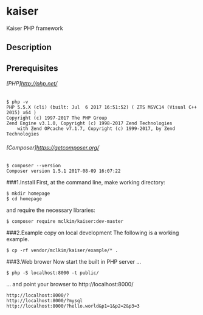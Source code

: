 kaiser
=============
Kaiser PHP framework

Description
-------------

Prerequisites
-------------
###### [PHP]http://php.net/
```
$ php -v
PHP 5.5.X (cli) (built: Jul  6 2017 16:51:52) ( ZTS MSVC14 (Visual C++ 2015) x64 )
Copyright (c) 1997-2017 The PHP Group
Zend Engine v3.1.0, Copyright (c) 1998-2017 Zend Technologies
    with Zend OPcache v7.1.7, Copyright (c) 1999-2017, by Zend Technologies
```
###### [Composer]https://getcomposer.org/
```
$ composer --version
Composer version 1.5.1 2017-08-09 16:07:22
```

###1.Install
First, at the command line, make working directory:
```
$ mkdir homepage
$ cd homepage
```
and require the necessary libraries:
```
$ composer require mclkim/kaiser:dev-master
```

###2.Example copy on local development
The following is a working example. 
```
$ cp -rf vendor/mclkim/kaiser/example/* .
```

###3.Web brower
Now start the built in PHP server ...
```
$ php -S localhost:8000 -t public/
```
... and point your browser to http://localhost:8000/ 

```
http://localhost:8000/?
http://localhost:8000/?mysql
http://localhost:8000/?hello.world&p1=1&p2=2&p3=3
```
